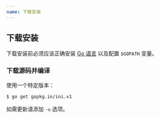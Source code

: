 ```yaml
---
name: 下载安装
---
```


## 下载安装

下载安装前必须应该正确安装 [Go 语言](https://golang.org/) 以及配置 `$GOPATH` 变量。

### 下载源码并编译

使用一个特定版本：

```sh
$ go get gopkg.in/ini.v1
```

如需更新请添加 `-u` 选项。
